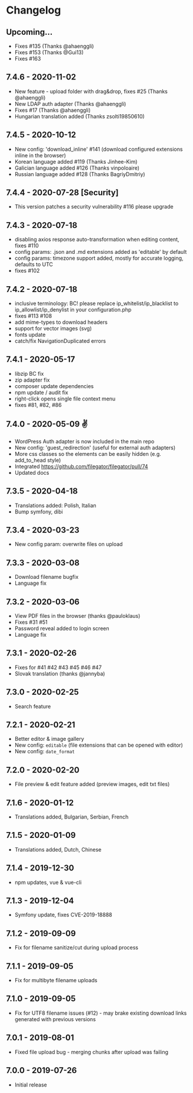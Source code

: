# Changelog

## Upcoming...

* Fixes #135 (Thanks @ahaenggli)
* Fixes #153 (Thanks @Gui13)
* Fixes #163

## 7.4.6 - 2020-11-02

* New feature - upload folder with drag&drop, fixes #25 (Thanks @ahaenggli)
* New LDAP auth adapter (Thanks @ahaenggli)
* Fixes #17 (Thanks @ahaenggli)
* Hungarian translation added (Thanks zsolti19850610)

## 7.4.5 - 2020-10-12

* New config: 'download_inline' #141 (download configured extensions inline in the browser)
* Korean language added #119 (Thanks Jinhee-Kim)
* Galician language added #126 (Thanks vinpoloaire)
* Russian language added #128 (Thanks BagriyDmitriy)

## 7.4.4 - 2020-07-28 [Security]

* This version patches a security vulnerability #116 please upgrade

## 7.4.3 - 2020-07-18

* disabling axios response auto-transformation when editing content, fixes #110
* config params: .json and .md extensions added as 'editable' by default
* config params: timezone support added, mostly for accurate logging, defaults to UTC
* fixes #102

## 7.4.2 - 2020-07-18

* inclusive terminology: BC! please replace ip_whitelist/ip_blacklist to ip_allowlist/ip_denylist in your configuration.php
* fixes #113 #108
* add mime-types to download headers
* support for vector images (svg)
* fonts update
* catch/fix NavigationDuplicated errors

## 7.4.1 - 2020-05-17

* libzip BC fix
* zip adapter fix
* composer update dependencies
* npm update / audit fix
* right-click opens single file context menu
* fixes #81, #82, #86

## 7.4.0 - 2020-05-09 ✌️

* WordPress Auth adapter is now included in the main repo
* New config: 'guest_redirection' (useful for external auth adapters)
* More css classes so the elements can be easily hidden (e.g. add_to_head style)
* Integrated https://github.com/filegator/filegator/pull/74
* Updated docs

## 7.3.5 - 2020-04-18

* Translations added: Polish, Italian
* Bump symfony, dibi

## 7.3.4 - 2020-03-23

* New config param: overwrite files on upload

## 7.3.3 - 2020-03-08

* Download filename bugfix
* Language fix

## 7.3.2 - 2020-03-06

* View PDF files in the browser (thanks @pauloklaus)
* Fixes #31 #51
* Password reveal added to login screen
* Language fix

## 7.3.1 - 2020-02-26

* Fixes for #41 #42 #43 #45 #46 #47
* Slovak translation (thanks @jannyba)

## 7.3.0 - 2020-02-25

* Search feature

## 7.2.1 - 2020-02-21

* Better editor & image gallery
* New config: `editable` (file extensions that can be opened with editor)
* New config: `date_format`

## 7.2.0 - 2020-02-20

* File preview & edit feature added (preview images, edit txt files)

## 7.1.6 - 2020-01-12

* Translations added, Bulgarian, Serbian, French

## 7.1.5 - 2020-01-09

* Translations added, Dutch, Chinese

## 7.1.4 - 2019-12-30

* npm updates, vue & vue-cli

## 7.1.3 - 2019-12-04

* Symfony update, fixes CVE-2019-18888

## 7.1.2 - 2019-09-09

* Fix for filename sanitize/cut during upload process

## 7.1.1 - 2019-09-05

* Fix for multibyte filename uploads

## 7.1.0 - 2019-09-05

* Fix for UTF8 filename issues (#12) - may brake existing download links generated with previous versions

## 7.0.1 - 2019-08-01

* Fixed file upload bug - merging chunks after upload was failing

## 7.0.0 - 2019-07-26

* Initial release

